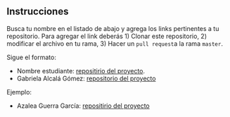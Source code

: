 ## Instrucciones

Busca tu nombre en el listado de abajo y agrega los links pertinentes a tu repositorio. Para agregar el link deberás 1) Clonar este repositorio, 2) modificar el archivo en tu rama, 3) Hacer un `pull request`a la rama `master`.


Sigue el formato:

* Nombre estudiante: [repositirio del proyecto]().
*  Gabriela Alcalá Gómez: [repositorio del proyecto](https://github.com/gabyalcala/Tareas_BioinfRepro2019_GAG/tree/master/ProyectoUnidad5_GAG)

Ejemplo:

* Azalea Guerra García: [repositirio del proyecto](https://github.com/AzaleaGuerra/TareasBioinfRerpo/ProyectoUnidad5_TUSINICIALES)